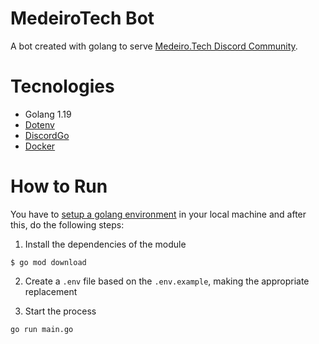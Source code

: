 # MedeiroTech Bot

A bot created with golang to serve [Medeiro.Tech Discord Community](https://discord.gg/k6hFV5HxMv).

# Tecnologies

- Golang 1.19
- [Dotenv](github.com/joho/godotenv)
- [DiscordGo](github.com/bwmarrin/discordgo)
- [Docker](https://docker.com)

# How to Run

You have to [setup a golang environment](https://go.dev) in your local machine and after this, do the following steps:

1. Install the dependencies of the module

```
$ go mod download
```

2. Create a `.env` file based on the `.env.example`, making the appropriate replacement

3. Start the process

```
go run main.go
```